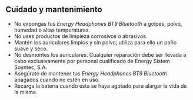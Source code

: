 ## Cuidado y mantenimiento

* No expongas tus *Energy Headphones BT9 Bluetooth* a golpes, polvo, humedad o altas temperaturas.
* No uses productos de limpieza corrosivos o abrasivos.
* Mantén los auriculares limpios y sin polvo; utiliza para ello un paño suave y seco.
* No desmontes los auriculares. Cualquier reparación debe ser llevada a cabo exclusivamente por personal cualificado de Energy Sistem Soyntec, S.A.
* Asegúrate de mantener tus *Energy Headphones BT9 Bluetooth* apagados cuando no estén en uso.
* Recarga la batería cuando esta se haya agotado para alargar la vida de la misma.
